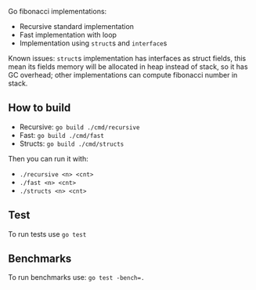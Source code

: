 Go fibonacci implementations:
 - Recursive standard implementation
 - Fast implementation with loop
 - Implementation using `struct`s and `interface`s

Known issues: `struct`s implementation has interfaces as struct fields,
this mean its fields memory will be allocated in heap instead of stack,
so it has GC overhead; other implementations can compute fibonacci number
in stack.

## How to build

 - Recursive: `go build ./cmd/recursive`
 - Fast: `go build ./cmd/fast`
 - Structs: `go build ./cmd/structs`

Then you can run it with:
 - `./recursive <n> <cnt>`
 - `./fast <n> <cnt>`
 - `./structs <n> <cnt>`

## Test

To run tests use `go test`

## Benchmarks

To run benchmarks use: `go test -bench=.`
